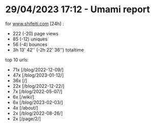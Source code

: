 # 29/04/2023 17:12 - Umami report
for www.shifeiti.com [24h] :

 - 222 (-20) page views
 - 85 (-12) uniques
 - 56 (-4) bounces
 - 3h 13' 42'' (-2h 22' 36'') totaltime


top 10 urls:
 - 71x [/blog/2022-12-09/]
 - 47x [/blog/2023-01-12/]
 - 36x [/]
 - 22x [/blog/2022-12-22/]
 - 7x [/blog/2022-05-07/]
 - 6x [/wiki/]
 - 6x [/blog/2023-02-03/]
 - 4x [/about/]
 - 2x [/blog/2022-08-26/]
 - 2x [/page/2/]


